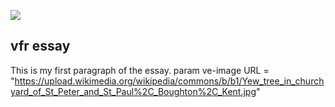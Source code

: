 [![](https://v3.juncture-digital.org/images/wb.svg)](https://v3.juncture-digital.org/wb)

## vfr essay
This is my first paragraph of the essay.
param ve-image 
URL = "https://upload.wikimedia.org/wikipedia/commons/b/b1/Yew_tree_in_churchyard_of_St_Peter_and_St_Paul%2C_Boughton%2C_Kent.jpg"

